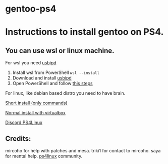# gentoo-ps4
# Instructions to install gentoo on PS4.

## You can use wsl or linux machine.
For wsl you need [usbipd](https://github.com/dorssel/usbipd-win) 
1. Install wsl from PowerShell ```wsl --install```
2. Download and install [usbipd](https://github.com/dorssel/usbipd-win) 
3. Open PowerShell and follow [this steps](wiki/short-for-windows.md)


For linux, like debian based distro you need to have brain.

[Short install (only commands)](wiki/short.md)

[Normal install with virtualbox](wiki/normal.md)

[Discord PS4Linux](https://discord.com/invite/QtcPmzHVVm) 

## Credits:
mircoho for help with patches and mesa.
triki1 for contact to mircoho.
saya for mental help. 
[ps4linux](https://ps4linux.com/forums/) community. 